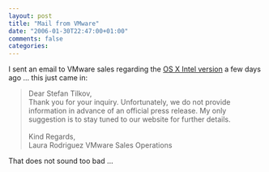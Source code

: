 ```yaml
---
layout: post
title: "Mail from VMware"
date: "2006-01-30T22:47:00+01:00"
comments: false
categories: 
---
```


<p>I sent an email to VMware sales regarding the <a href="http://www.petitiononline.com/vmwarosx/petition.html">OS X Intel version</a> a few days ago &#8230; this just came in:</p>

<blockquote>
<p>
Dear Stefan Tilkov,
<br />
Thank you for your inquiry. Unfortunately, we do not provide information in
advance of an official press release. My only suggestion is to stay tuned to
our website for further details.
<br />
<br />
Kind Regards,
<br />
Laura Rodriguez
VMware Sales Operations
</p>
</blockquote>

<p>That does not sound too bad &#8230;</p>


